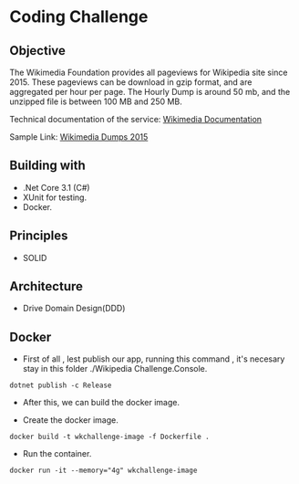 # Coding Challenge
## Objective
The Wikimedia Foundation provides all pageviews for Wikipedia site since 2015. 
These pageviews can be download in gzip format, and are aggregated per hour per page.
The Hourly Dump is around 50 mb, and the unzipped file is between 100 MB and 250 MB.

Technical documentation of the service: [Wikimedia Documentation](https://wikitech.wikimedia.org/wiki/Analytics/Data_Lake/Traffic/Pageviews)

Sample Link: [Wikimedia Dumps 2015](https://dumps.wikimedia.org/other/pageviews/2015/2015-05/)

## Building with

- .Net Core 3.1 (C#)
- XUnit for testing.
- Docker.

## Principles 
- SOLID

## Architecture
- Drive Domain Design(DDD)

## Docker
- First of all , lest publish our app, running this command ,
it's necesary stay in this folder ./Wikipedia Challenge.Console.

```
dotnet publish -c Release
```
- After this, we can build the docker image.

- Create the docker image.
```
docker build -t wkchallenge-image -f Dockerfile .
```
- Run the container.
```
docker run -it --memory="4g" wkchallenge-image
```
















